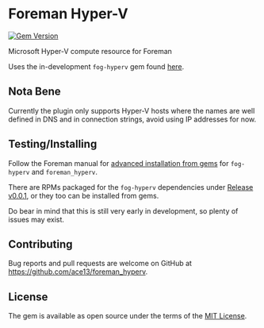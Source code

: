 # Foreman Hyper-V

[![Gem Version](https://badge.fury.io/rb/foreman_hyperv.svg)](https://badge.fury.io/rb/foreman_hyperv)

Microsoft Hyper-V compute resource for Foreman

Uses the in-development `fog-hyperv` gem found [here](https://github.com/ace13/fog-hyperv).

## Nota Bene

Currently the plugin only supports Hyper-V hosts where the names are well defined in DNS and in connection strings, avoid using IP addresses for now.

## Testing/Installing

Follow the Foreman manual for [advanced installation from gems](https://theforeman.org/plugins/#2.3AdvancedInstallationfromGems) for `fog-hyperv` and `foreman_hyperv`.

There are RPMs packaged for the `fog-hyperv` dependencies under [Release v0.0.1](https://github.com/ace13/foreman_hyperv/releases/tag/v0.0.1), or they too can be installed from gems.

Do bear in mind that this is still very early in development, so plenty of issues may exist.

## Contributing

Bug reports and pull requests are welcome on GitHub at https://github.com/ace13/foreman_hyperv.

## License

The gem is available as open source under the terms of the [MIT License](http://opensource.org/licenses/MIT).

